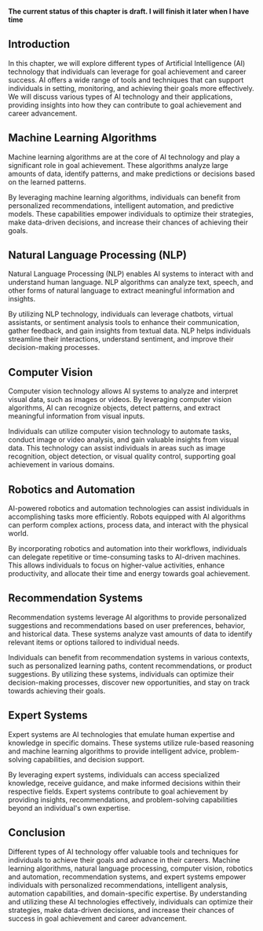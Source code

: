 **The current status of this chapter is draft. I will finish it later when I have time**

Introduction
------------

In this chapter, we will explore different types of Artificial Intelligence (AI) technology that individuals can leverage for goal achievement and career success. AI offers a wide range of tools and techniques that can support individuals in setting, monitoring, and achieving their goals more effectively. We will discuss various types of AI technology and their applications, providing insights into how they can contribute to goal achievement and career advancement.

Machine Learning Algorithms
---------------------------

Machine learning algorithms are at the core of AI technology and play a significant role in goal achievement. These algorithms analyze large amounts of data, identify patterns, and make predictions or decisions based on the learned patterns.

By leveraging machine learning algorithms, individuals can benefit from personalized recommendations, intelligent automation, and predictive models. These capabilities empower individuals to optimize their strategies, make data-driven decisions, and increase their chances of achieving their goals.

Natural Language Processing (NLP)
---------------------------------

Natural Language Processing (NLP) enables AI systems to interact with and understand human language. NLP algorithms can analyze text, speech, and other forms of natural language to extract meaningful information and insights.

By utilizing NLP technology, individuals can leverage chatbots, virtual assistants, or sentiment analysis tools to enhance their communication, gather feedback, and gain insights from textual data. NLP helps individuals streamline their interactions, understand sentiment, and improve their decision-making processes.

Computer Vision
---------------

Computer vision technology allows AI systems to analyze and interpret visual data, such as images or videos. By leveraging computer vision algorithms, AI can recognize objects, detect patterns, and extract meaningful information from visual inputs.

Individuals can utilize computer vision technology to automate tasks, conduct image or video analysis, and gain valuable insights from visual data. This technology can assist individuals in areas such as image recognition, object detection, or visual quality control, supporting goal achievement in various domains.

Robotics and Automation
-----------------------

AI-powered robotics and automation technologies can assist individuals in accomplishing tasks more efficiently. Robots equipped with AI algorithms can perform complex actions, process data, and interact with the physical world.

By incorporating robotics and automation into their workflows, individuals can delegate repetitive or time-consuming tasks to AI-driven machines. This allows individuals to focus on higher-value activities, enhance productivity, and allocate their time and energy towards goal achievement.

Recommendation Systems
----------------------

Recommendation systems leverage AI algorithms to provide personalized suggestions and recommendations based on user preferences, behavior, and historical data. These systems analyze vast amounts of data to identify relevant items or options tailored to individual needs.

Individuals can benefit from recommendation systems in various contexts, such as personalized learning paths, content recommendations, or product suggestions. By utilizing these systems, individuals can optimize their decision-making processes, discover new opportunities, and stay on track towards achieving their goals.

Expert Systems
--------------

Expert systems are AI technologies that emulate human expertise and knowledge in specific domains. These systems utilize rule-based reasoning and machine learning algorithms to provide intelligent advice, problem-solving capabilities, and decision support.

By leveraging expert systems, individuals can access specialized knowledge, receive guidance, and make informed decisions within their respective fields. Expert systems contribute to goal achievement by providing insights, recommendations, and problem-solving capabilities beyond an individual's own expertise.

Conclusion
----------

Different types of AI technology offer valuable tools and techniques for individuals to achieve their goals and advance in their careers. Machine learning algorithms, natural language processing, computer vision, robotics and automation, recommendation systems, and expert systems empower individuals with personalized recommendations, intelligent analysis, automation capabilities, and domain-specific expertise. By understanding and utilizing these AI technologies effectively, individuals can optimize their strategies, make data-driven decisions, and increase their chances of success in goal achievement and career advancement.
